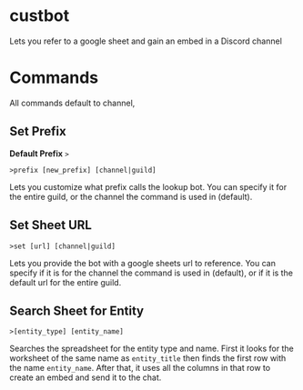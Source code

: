 # custbot
Lets you refer to a google sheet and gain an embed in a Discord channel

# Commands

All commands default to channel,

## Set Prefix

**Default Prefix** `>`

`>prefix [new_prefix] [channel|guild]`

Lets you customize what prefix calls the lookup bot. You can specify it for the entire guild, or the channel the command is used in (default).

## Set Sheet URL

`>set [url] [channel|guild]`  

Lets you provide the bot with a google sheets url to reference. You can specify if it is for the channel the command is used in (default), or if it is the default url for the entire guild.

## Search Sheet for Entity

`>[entity_type] [entity_name]`  

Searches the spreadsheet for the entity type and name. First it looks for the worksheet of the same name as `entity_title` then finds the first row with the name `entity_name`. After that, it uses all the columns in that row to create an embed and send it to the chat.